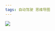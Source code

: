 ```yaml
---
tags: 自动驾驶 思维导图
---
```


![](http://8.134.51.249/DailyNotes/assets/images/%E8%87%AA%E5%8A%A8%E9%A9%BE%E9%A9%B6%E6%B1%BD%E8%BD%A6%E6%8A%80%E6%9C%AF.jpg)